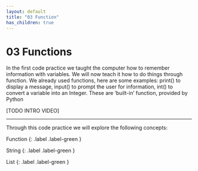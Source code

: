 ```yaml
---
layout: default
title: "03 Function"
has_children: true
---
```


# 03 Functions

In the first code practice we taught the computer how to remember information with variables. We will now teach it how to do things through function. We already used functions, here are some examples: print() to display a message, input() to prompt the user for information, int() to convert a variable into an Integer. These are ‘built-in’ function, provided by Python 

[TODO INTRO VIDEO]

---


Through this code practice we will explore the following concepts:

Function
{: .label .label-green }

String
{: .label .label-green }

List
{: .label .label-green }
